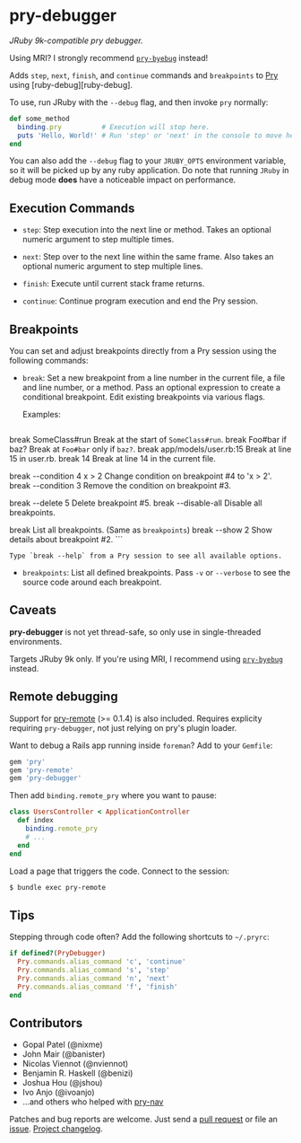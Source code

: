 # pry-debugger

_JRuby 9k-compatible pry debugger._

Using MRI? I strongly recommend [`pry-byebug`][pry-byebug] instead!

Adds `step`, `next`, `finish`, and `continue` commands and `breakpoints` to [Pry][pry] using [ruby-debug][ruby-debug].

To use, run JRuby with the `--debug` flag, and then invoke `pry` normally:

```ruby
def some_method
  binding.pry          # Execution will stop here.
  puts 'Hello, World!' # Run 'step' or 'next' in the console to move here.
end
```

You can also add the `--debug` flag to your `JRUBY_OPTS` environment variable, so it will be picked up by any ruby application. Do note that running `JRuby` in debug mode **does** have a noticeable impact on performance.

## Execution Commands

* `step`: Step execution into the next line or method. Takes an optional numeric argument to step multiple times.

* `next`: Step over to the next line within the same frame. Also takes an optional numeric argument to step multiple lines.

* `finish`: Execute until current stack frame returns.

* `continue`: Continue program execution and end the Pry session.

## Breakpoints

You can set and adjust breakpoints directly from a Pry session using the following commands:

* `break`: Set a new breakpoint from a line number in the current file, a file and line number, or a method. Pass an optional expression to create a conditional breakpoint. Edit existing breakpoints via various flags.

    Examples:

    ```
break SomeClass#run            Break at the start of `SomeClass#run`.
break Foo#bar if baz?          Break at `Foo#bar` only if `baz?`.
break app/models/user.rb:15    Break at line 15 in user.rb.
break 14                       Break at line 14 in the current file.

break --condition 4 x > 2      Change condition on breakpoint #4 to 'x > 2'.
break --condition 3            Remove the condition on breakpoint #3.

break --delete 5               Delete breakpoint #5.
break --disable-all            Disable all breakpoints.

break                          List all breakpoints. (Same as `breakpoints`)
break --show 2                 Show details about breakpoint #2.
    ```

    Type `break --help` from a Pry session to see all available options.

* `breakpoints`: List all defined breakpoints. Pass `-v` or `--verbose` to see the source code around each breakpoint.

## Caveats

**pry-debugger** is not yet thread-safe, so only use in single-threaded environments.

Targets JRuby 9k only. If you're using MRI, I recommend using [`pry-byebug`][pry-byebug] instead.

## Remote debugging

Support for [pry-remote][pry-remote] (>= 0.1.4) is also included. Requires explicity requiring `pry-debugger`, not just relying on pry's plugin loader.

Want to debug a Rails app running inside `foreman`? Add to your `Gemfile`:

```ruby
gem 'pry'
gem 'pry-remote'
gem 'pry-debugger'
```

Then add `binding.remote_pry` where you want to pause:

```ruby
class UsersController < ApplicationController
  def index
    binding.remote_pry
    # ...
  end
end
```

Load a page that triggers the code. Connect to the session:

```bash
$ bundle exec pry-remote
```

## Tips

Stepping through code often? Add the following shortcuts to `~/.pryrc`:

```ruby
if defined?(PryDebugger)
  Pry.commands.alias_command 'c', 'continue'
  Pry.commands.alias_command 's', 'step'
  Pry.commands.alias_command 'n', 'next'
  Pry.commands.alias_command 'f', 'finish'
end
```

## Contributors

* Gopal Patel (@nixme)
* John Mair (@banister)
* Nicolas Viennot (@nviennot)
* Benjamin R. Haskell (@benizi)
* Joshua Hou (@jshou)
* Ivo Anjo (@ivoanjo)
* ...and others who helped with [pry-nav][pry-nav]

Patches and bug reports are welcome. Just send a [pull request][pullrequests] or file an [issue][issues]. [Project changelog][changelog].

[pry]:                http://pry.github.com
[pry-remote]:         https://github.com/Mon-Ouie/pry-remote
[pry-nav]:            https://github.com/nixme/pry-nav
[pullrequests]:       https://github.com/nixme/pry-debugger/pulls
[issues]:             https://github.com/nixme/pry-debugger/issues
[changelog]:          https://github.com/nixme/pry-debugger/blob/master/CHANGELOG.md
[pry-byebug]:         https://github.com/deivid-rodriguez/pry-byebug

